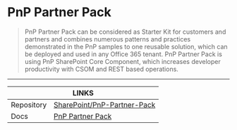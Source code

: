 # PnP Partner Pack

> PnP Partner Pack can be considered as Starter Kit for customers and partners and combines numerous patterns and practices demonstrated in the PnP samples to one reusable solution, which can be deployed and used in any Office 365 tenant. PnP Partner Pack is using PnP SharePoint Core Component, which increases developer productivity with CSOM and REST based operations.

---

<div class="links">
    <table>
        <thead>
            <tr>
                <th colspan="2">LINKS</th>
            </tr>
        </thead>
        <tbody>
            <tr>
                <td>Repository</td>
                <td><a href="https://github.com/SharePoint/PnP-Partner-Pack" target="_blank">SharePoint/PnP-Partner-Pack</a></td>
            </tr>
            <tr>
                <td>Docs</td>
                <td><a href="https://github.com/SharePoint/PnP-Partner-Pack/tree/master/Documentation" target="_blank">PnP Partner Pack</a></td>
            </tr>
        </tbody>
    </table>
</div>

